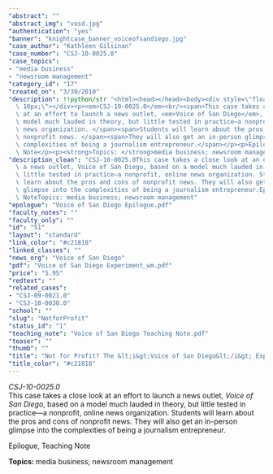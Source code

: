 ```yaml
---
"abstract": ""
"abstract_img": "vosd.jpg"
"authentication": "yes"
"banner": "knightcase_banner_voiceofsandiego.jpg"
"case_author": "Kathleen Gilsinan"
"case_number": "CSJ-10-0025.0"
"case_topics":
- "media business"
- "newsroom management"
"category_id": "17"
"created_on": "3/30/2010"
"description": !!python/str "<html><head></head><body><div style=\"float: right; padding:\
  \ 10px;\"></div><p><em>CSJ-10-0025.0</em><br/><span>This case takes a close look\
  \ at an effort to launch a news outlet, <em>Voice of San Diego</em>, based on a\
  \ model much lauded in theory, but little tested in practice—a nonprofit, online\
  \ news organization. </span><span>Students will learn about the pros and cons of\
  \ nonprofit news. </span><span>They will also get an in-person glimpse into the\
  \ complexities of being a journalism entrepreneur.</span></p><p>Epilogue, Teaching\
  \ Note</p><p><strong>Topics: </strong>media business; newsroom management</p></body></html>"
"description_clean": "CSJ-10-0025.0This case takes a close look at an effort to launch\
  \ a news outlet, Voice of San Diego, based on a model much lauded in theory, but\
  \ little tested in practice—a nonprofit, online news organization. Students will\
  \ learn about the pros and cons of nonprofit news. They will also get an in-person\
  \ glimpse into the complexities of being a journalism entrepreneur.Epilogue, Teaching\
  \ NoteTopics: media business; newsroom management"
"epologue": "Voice of San Diego Epilogue.pdf"
"faculty_notes": ""
"faculty_only": ""
"id": "51"
"layout": "standard"
"link_color": "#c21818"
"linked_classes": ""
"news_org": "Voice of San Diego"
"pdf": "Voice of San Diego Experiment_wm.pdf"
"price": "5.95"
"redtext": ""
"related_cases":
- "CSJ-09-0021.0"
- "CSJ-10-0030.0"
"school": ""
"slug": "NotforProfit"
"status_id": "1"
"teaching_note": "Voice of San Diego Teaching Note.pdf"
"teaser": ""
"thumb": ""
"title": "Not for Profit? The &lt;i&gt;Voice of San Diego&lt;/i&gt; Experiment"
"title_color": "#c21818"
---
```

<html><head></head><body><div style="float: right; padding: 10px;"></div><p><em>CSJ-10-0025.0</em><br/><span>This case takes a close look at an effort to launch a news outlet, <em>Voice of San Diego</em>, based on a model much lauded in theory, but little tested in practice—a nonprofit, online news organization. </span><span>Students will learn about the pros and cons of nonprofit news. </span><span>They will also get an in-person glimpse into the complexities of being a journalism entrepreneur.</span></p><p>Epilogue, Teaching Note</p><p><strong>Topics: </strong>media business; newsroom management</p></body></html>
